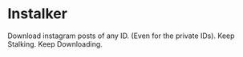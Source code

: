 # Instalker
Download instagram posts of any ID. (Even for the private IDs). Keep Stalking. Keep Downloading.
